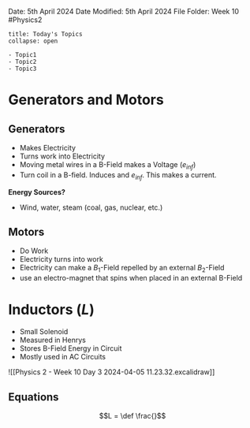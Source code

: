 Date: 5th April 2024
Date Modified: 5th April 2024
File Folder: Week 10
#Physics2

```ad-abstract
title: Today's Topics
collapse: open

- Topic1
- Topic2
- Topic3

```

# Generators and Motors

## Generators

- Makes Electricity
- Turns work into Electricity
- Moving metal wires in a B-Field makes a Voltage ($e_{inf}$)
- Turn coil in a B-field. Induces and $e_{inf}$. This makes a current.

**Energy Sources?**
- Wind, water, steam (coal, gas, nuclear, etc.)

## Motors

- Do Work
- Electricity turns into work
- Electricity can make a $B_1$-Field repelled by an external $B_2$-Field
- use an electro-magnet that spins when placed in an external B-Field

# Inductors ($L$)

- Small Solenoid
- Measured in Henrys
- Stores B-Field Energy in Circuit
- Mostly used in AC Circuits

![[Physics 2 - Week 10 Day 3 2024-04-05 11.23.32.excalidraw]]

## Equations

$$L = \def \frac{}$$